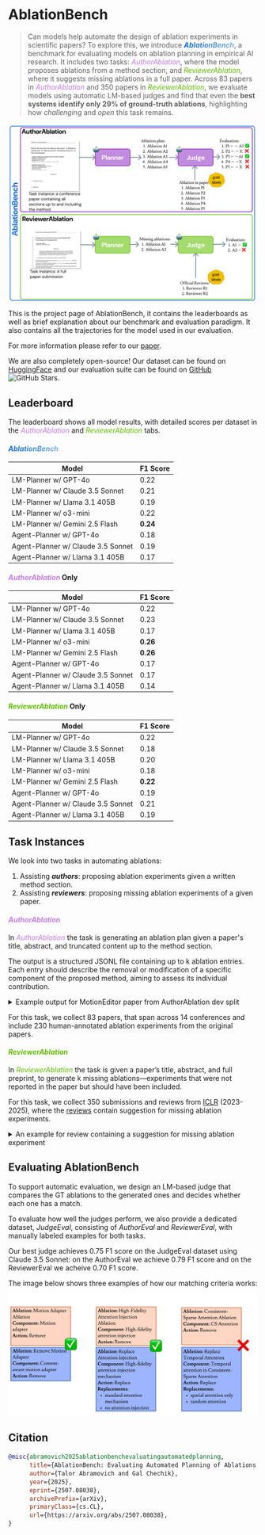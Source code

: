 <style type="text/css">
.ablationbench {
  background: linear-gradient(to right, #0C69DA,rgb(129, 176, 233));
  -webkit-text-fill-color: transparent;
  -webkit-background-clip: text;
  font-weight: bold;
  font-style: italic;
}

.authorablation {
  background: linear-gradient(to right, rgb(196, 124, 235),rgb(196, 124, 235));
  -webkit-text-fill-color: transparent;
  -webkit-background-clip: text;
  font-style: italic;
}

.reviewerablation {
  background: linear-gradient(to right, #60BF00, #60BF00);
  -webkit-text-fill-color: transparent;
  -webkit-background-clip: text;
  font-style: italic;
}
</style>
# AblationBench


> Can models help automate the design of ablation experiments in scientific papers? To explore this, we introduce <span class="ablationbench">AblationBench</span>, a benchmark for evaluating models on ablation planning in empirical AI research. It includes two tasks: <span class="authorablation">AuthorAblation</span>, where the model proposes ablations from a method section, and <span class="reviewerablation">ReviewerAblation</span>, where it suggests missing ablations in a full paper. Across 83 papers in <span class="authorablation">AuthorAblation</span> and 350 papers in <span class="reviewerablation">ReviewerAblation</span>, we evaluate models using automatic LM-based judges and find that even the **best systems identify only 29% of ground-truth ablations**, highlighting how *challenging* and *open* this task remains.

<center><img src="_media/figure1.png" alt="fig1"/></center>

This is the project page of AblationBench, it contains the leaderboards as well as brief explanation about our benchmark and evaluation paradigm.
It also contains all the trajectories for the model used in our evaluation.

For more information please refer to our [paper](https://www.arxiv.org/abs/2507.08038).

We are also completely open-source! Our dataset can be found on [HuggingFace](https://huggingface.co/collections/ai-coscientist/ablationbench-682701a2c1eafb87b1b087ea) and our evaluation suite can be found on [GitHub](https://github.com/ai-scientist-bench/ablation-bench) ![GitHub Stars](https://img.shields.io/github/stars/ai-scientist-bench/ablation-bench).

## Leaderboard

The leaderboard shows all model results, with detailed scores per dataset in the <span class="authorablation">AuthorAblation</span> and <span class="reviewerablation">ReviewerAblation</span> tabs.

<!-- tabs:start -->

#### **<span class="ablationbench">AblationBench</span>**

| Model                             | F1 Score |
|----------------------------------|----------|
| LM-Planner w/ GPT-4o             | 0.22     |
| LM-Planner w/ Claude 3.5 Sonnet  | 0.21     |
| LM-Planner w/ Llama 3.1 405B     | 0.19     |
| LM-Planner w/ o3-mini            | 0.22     |
| LM-Planner w/ Gemini 2.5 Flash   | **0.24**     |
| Agent-Planner w/ GPT-4o          | 0.18     |
| Agent-Planner w/ Claude 3.5 Sonnet | 0.19   |
| Agent-Planner w/ Llama 3.1 405B  | 0.17     |

#### **<span class="authorablation">AuthorAblation</span> Only**

| Model                             | F1 Score |
|----------------------------------|----------|
| LM-Planner w/ GPT-4o             | 0.22     |
| LM-Planner w/ Claude 3.5 Sonnet  | 0.23     |
| LM-Planner w/ Llama 3.1 405B     | 0.17     |
| LM-Planner w/ o3-mini            | **0.26**     |
| LM-Planner w/ Gemini 2.5 Flash   | **0.26**     |
| Agent-Planner w/ GPT-4o          | 0.17     |
| Agent-Planner w/ Claude 3.5 Sonnet | 0.17   |
| Agent-Planner w/ Llama 3.1 405B  | 0.14     |


#### **<span class="reviewerablation">ReviewerAblation</span> Only**

| Model                             | F1 Score |
|----------------------------------|----------|
| LM-Planner w/ GPT-4o             | 0.22     |
| LM-Planner w/ Claude 3.5 Sonnet  | 0.18     |
| LM-Planner w/ Llama 3.1 405B     | 0.20     |
| LM-Planner w/ o3-mini            | 0.18     |
| LM-Planner w/ Gemini 2.5 Flash   | **0.22**     |
| Agent-Planner w/ GPT-4o          | 0.19     |
| Agent-Planner w/ Claude 3.5 Sonnet | 0.21   |
| Agent-Planner w/ Llama 3.1 405B  | 0.19     |


<!-- tabs:end -->


## Task Instances

We look into two tasks in automating ablations: 
1. Assisting ***authors***: proposing ablation experiments given a written method section.
2. Assisting ***reviewers***: proposing missing ablation experiments of a given paper.

<!-- tabs:start -->

#### **<span class="authorablation">AuthorAblation</span>**

In <span class="authorablation">AuthorAblation</span> the task is generating an ablation plan given a paper's title, abstract, and truncated content up to the method section.

The output is a structured JSONL file containing up to k ablation entries. Each entry should describe the removal or modification of a specific component of the proposed method, aiming to assess its individual contribution.

<details>
<summary>Example output for MotionEditor paper from AuthorAblation dev split</summary>

```json
[
    {
        "name": "CS Attention Ablation",
        "ablated_part": "CS Attention",
        "action": "REPLACE",
        "replacement": ["Sparse Attention"],
        "metrics": ["visual quality"]
    },
    {
        "name": "Cross Attention in Motion Adapter Ablation",
        "ablated_part": "Cross attention in motion adapter",
        "action": "REMOVE",
        "metrics": ["visual quality"]
    },
    {
        "name": "Motion Adapter Ablation",
        "ablated_part": "Motion adapter",
        "action": "REMOVE",
        "metrics": ["visual quality"]
    },
    {
        "name": "High-Fidelity Attention Injection Ablation",
        "ablated_part": "High-fidelity attention injection",
        "action": "REMOVE",
        "metrics": ["visual quality"]
    },
    {
        "name": "Skeleton Alignment Ablation",
        "ablated_part": "Skeleton alignment",
        "action": "REMOVE",
        "metrics": ["visual quality"]
    }
]
```
</details>

For this task, we collect 83 papers, that span across 14 conferences and include 230 human-annotated ablation experiments from the original papers.

#### **<span class="reviewerablation">ReviewerAblation</span>**

In <span class="reviewerablation">ReviewerAblation</span> the task is given a paper’s title, abstract, and full preprint, to generate k missing ablations—experiments that were not reported in the paper but should have been included.

For this task, we collect 350 submissions and reviews from [ICLR](https://iclr.cc) (2023-2025), where the [reviews](https://openreview.net) contain suggestion for missing ablation experiments.

<details>
<summary>An example for review containing a suggestion for missing ablation experiment</summary>
> ... I would expect more ablation studies of the choices in the proposed methods: for example, how does the number of iterations affect the results? ...
</details>


<!-- tabs:end -->


## Evaluating AblationBench

To support automatic evaluation, we design an LM-based judge that compares the GT ablations to the generated ones and decides whether each one has a match.

To evaluate how well the judges perform, we also provide a dedicated dataset, *JudgeEval*, consisting of *AuthorEval* and *ReviewerEval*, with manually labeled examples for both tasks.

Our best judge achieves 0.75 F1 score on the JudgeEval dataset using Claude 3.5 Sonnet: on the AuthorEval we achieve 0.79 F1 score and on the ReviewerEval we acheive 0.70 F1 score.

The image below shows three examples of how our matching criteria works:

![match-labels](_media/match-labels.png)


## Citation

```bibtex
@misc{abramovich2025ablationbenchevaluatingautomatedplanning,
      title={AblationBench: Evaluating Automated Planning of Ablations in Empirical AI Research}, 
      author={Talor Abramovich and Gal Chechik},
      year={2025},
      eprint={2507.08038},
      archivePrefix={arXiv},
      primaryClass={cs.CL},
      url={https://arxiv.org/abs/2507.08038}, 
}
```